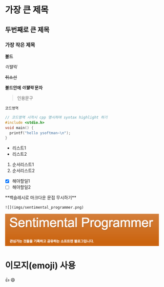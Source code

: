 # 가장 큰 제목
## 두번째로 큰 제목
### 가장 작은 제목

**볼드**

_이탤릭_

~~취소선~~

**볼드안에 _이탤릭_ 문자**

>인용문구

```
코드영역
```

```cpp
// 코드영역 시작시 cpp 명시하여 syntax highlight 하기
#include <stdio.h>
void main() {
  printf("hello ysoftman~\n");
}
```

- 리스트1
- 리스트2

1. 순서리스트1
2. 순서리스트2

- [x] 해야할일1
- [ ] 해야할일2

\*\*백슬레시로 마크다운 문접 무시하기\*\*


```
![](imgs/sentimental_programmer.png)
```
![](imgs/sentimental_programmer.png)

# 이모지(emoji) 사용
:+1: :smile:
